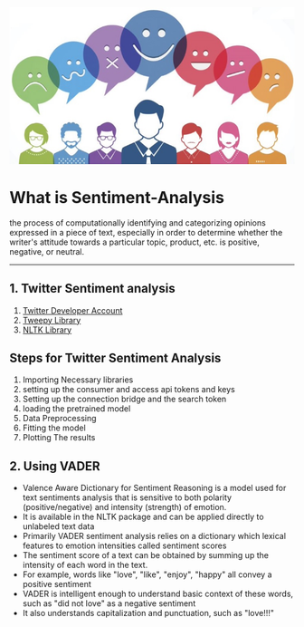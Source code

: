 ![alt text](1.jpg)

<h1>What is Sentiment-Analysis </h1>
<p>the process of computationally identifying and categorizing opinions expressed in a piece of text, especially in order to determine whether the writer's attitude towards a particular topic, product, etc. is positive, negative, or neutral.</p>

<hr>

<h2>1. Twitter Sentiment analysis</h2>
<ol>
  <li><a href = 'https://apps.twitter.com/app/new'>Twitter Developer Account</a></li>
  <li><a href = 'http://www.tweepy.org/'>Tweepy Library</a></li>
  <li><a href = 'http://www.nltk.org/'>NLTK Library</a></li>
</ol>
  
<h2>Steps for Twitter Sentiment Analysis</h2>
<ol>
  <li>Importing Necessary libraries</li>
  <li>setting up the consumer and access api tokens and keys</li>
  <li>Setting up the connection bridge and the search token</li>
  <li>loading the pretrained model</li>
  <li>Data Preprocessing</li>
  <li>Fitting the model</li>
  <li>Plotting The results</li>
</ol>

<h2>2. Using VADER</h2>
<ul>
  <li>Valence Aware Dictionary for Sentiment Reasoning is a model used for text sentiments analysis
    that is sensitive to both polarity (positive/negative) and intensity (strength) of emotion.</li>
 
 <li>It is available in the NLTK package and can be applied directly to unlabeled text data</li>
  
 <li>Primarily VADER sentiment analysis relies on a dictionary which lexical features to emotion
    intensities called sentiment scores</li>
  
 <li>The sentiment score of a text can be obtained by summing up the intensity of each word in the text.</li>
 
 <li>For example, words like "love", "like", "enjoy", "happy" all convey a positive sentiment</li>
 
 <li>VADER is intelligent enough to understand basic context of these words, such as "did not love" as a negative sentiment</li>
 
 <li>It also understands capitalization and punctuation, such as "love!!!"
</ul>
  
  

